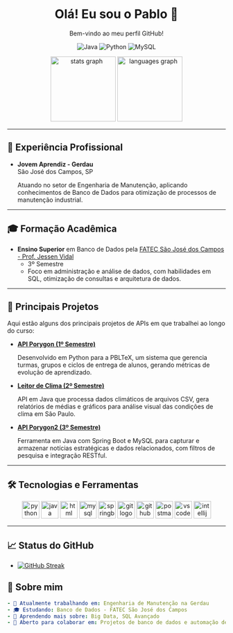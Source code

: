 <div align="center">
  <h1>Olá! Eu sou o Pablo 👋</h1>
  <p>Bem-vindo ao meu perfil GitHub!</p>

  <!-- Badges Personalizadas -->
  <p>
    <img src="https://img.shields.io/badge/-Java-007396?style=for-the-badge&logo=java&logoColor=white" alt="Java" />
    <img src="https://img.shields.io/badge/-Python-3776AB?style=for-the-badge&logo=python&logoColor=white" alt="Python" />
    <img src="https://img.shields.io/badge/-MySQL-4479A1?style=for-the-badge&logo=mysql&logoColor=white" alt="MySQL" />
  </p>

  <!-- GitHub Stats -->
  <img src="https://github-readme-stats.vercel.app/api?username=pablohgs05&hide_title=false&hide_rank=false&show_icons=true&include_all_commits=true&count_private=true&disable_animations=false&theme=dracula&locale=en&hide_border=false&order=1" height="150" alt="stats graph" />
  <img src="https://github-readme-stats.vercel.app/api/top-langs?username=pablohgs05&locale=en&hide_title=false&layout=compact&card_width=320&langs_count=5&theme=dracula&hide_border=false&order=2" height="150" alt="languages graph"  />
</div>

---

## 🏢 Experiência Profissional
- **Jovem Aprendiz - Gerdau**  
  São José dos Campos, SP  
  <p>Atuando no setor de Engenharia de Manutenção, aplicando conhecimentos de Banco de Dados para otimização de processos de manutenção industrial.</p>

---

## 🎓 Formação Acadêmica
- **Ensino Superior** em Banco de Dados pela [FATEC São José dos Campos - Prof. Jessen Vidal](https://www.fatecsjc.edu.br/)  
  - 3º Semestre  
  - Foco em administração e análise de dados, com habilidades em SQL, otimização de consultas e arquitetura de dados.

---

## 📂 Principais Projetos
Aqui estão alguns dos principais projetos de APIs em que trabalhei ao longo do curso:

- **[API Porygon (1º Semestre)](https://github.com/Porygon-Users/API-Porygon)**  
  <p>Desenvolvido em Python para a PBLTeX, um sistema que gerencia turmas, grupos e ciclos de entrega de alunos, gerando métricas de evolução de aprendizado.</p>

- **[Leitor de Clima (2º Semestre)](https://github.com/VCCorpTeam/Leitor-de-clima)**  
  <p>API em Java que processa dados climáticos de arquivos CSV, gera relatórios de médias e gráficos para análise visual das condições de clima em São Paulo.</p>

- **[API Porygon2 (3º Semestre)](https://github.com/PorygonAPI/Porygon2)**  
  <p>Ferramenta em Java com Spring Boot e MySQL para capturar e armazenar notícias estratégicas e dados relacionados, com filtros de pesquisa e integração RESTful.</p>

---

## 🛠 Tecnologias e Ferramentas
<div align="center">
  <img src="https://cdn.jsdelivr.net/gh/devicons/devicon/icons/python/python-original.svg" height="40" alt="python logo" />
  <img src="https://cdn.jsdelivr.net/gh/devicons/devicon/icons/java/java-original.svg" height="40" alt="java logo" />
  <img src="https://cdn.jsdelivr.net/gh/devicons/devicon/icons/html5/html5-original.svg" height="40" alt="html logo" />
  <img src="https://cdn.jsdelivr.net/gh/devicons/devicon/icons/mysql/mysql-original.svg" height="40" alt="mysql logo" />
  <img src="https://cdn.jsdelivr.net/gh/devicons/devicon/icons/spring/spring-original.svg" height="40" alt="springboot logo" />
  <img src="https://cdn.jsdelivr.net/gh/devicons/devicon/icons/git/git-original.svg" height="40" alt="git logo" />
  <img src="https://cdn.jsdelivr.net/gh/devicons/devicon/icons/github/github-original.svg" height="40" alt="github logo" />
  <img src="https://cdn.jsdelivr.net/gh/devicons/devicon/icons/postman/postman-original.svg" height="40" alt="postman logo" />
  <img src="https://cdn.jsdelivr.net/gh/devicons/devicon/icons/vscode/vscode-original.svg" height="40" alt="vscode logo" />
  <img src="https://cdn.jsdelivr.net/gh/devicons/devicon/icons/intellij/intellij-original.svg" height="40" alt="intellij logo" />
</div>

---

## 📈 Status do GitHub
- [![GitHub Streak](https://streak-stats.demolab.com/?user=pablohgs05&theme=dracula)](https://git.io/streak-stats)

## 🌱 Sobre mim
```yaml
- 🔭 Atualmente trabalhando em: Engenharia de Manutenção na Gerdau
- 🎓 Estudando: Banco de Dados - FATEC São José dos Campos
- 🌱 Aprendendo mais sobre: Big Data, SQL Avançado
- 👯 Aberto para colaborar em: Projetos de banco de dados e automação de processos
